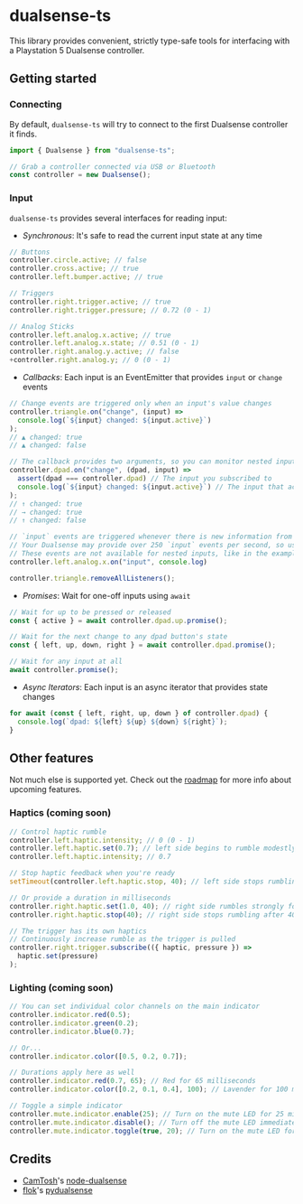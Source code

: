 # dualsense-ts

This library provides convenient, strictly type-safe tools for interfacing with a Playstation 5 Dualsense controller.

## Getting started

### Connecting

By default, `dualsense-ts` will try to connect to the first Dualsense controller it finds.

```typescript
import { Dualsense } from "dualsense-ts";

// Grab a controller connected via USB or Bluetooth
const controller = new Dualsense();
```

### Input

`dualsense-ts` provides several interfaces for reading input:

- _Synchronous_: It's safe to read the current input state at any time

```typescript
// Buttons
controller.circle.active; // false
controller.cross.active; // true
controller.left.bumper.active; // true

// Triggers
controller.right.trigger.active; // true
controller.right.trigger.pressure; // 0.72 (0 - 1)

// Analog Sticks
controller.left.analog.x.active; // true
controller.left.analog.x.state; // 0.51 (0 - 1)
controller.right.analog.y.active; // false
+controller.right.analog.y; // 0 (0 - 1)
```

- _Callbacks_: Each input is an EventEmitter that provides `input` or `change` events

```typescript
// Change events are triggered only when an input's value changes
controller.triangle.on("change", (input) =>
  console.log(`${input} changed: ${input.active}`)
);
// ▲ changed: true
// ▲ changed: false

// The callback provides two arguments, so you can monitor nested inputs
controller.dpad.on("change", (dpad, input) =>
  assert(dpad === controller.dpad) // The input you subscribed to
  console.log(`${input} changed: ${input.active}`) // The input that actually changed
);
// ↑ changed: true
// → changed: true
// ↑ changed: false

// `input` events are triggered whenever there is new information from the controller
// Your Dualsense may provide over 250 `input` events per second, so use this sparingly
// These events are not available for nested inputs, like in the example above
controller.left.analog.x.on("input", console.log)

controller.triangle.removeAllListeners();
```

- _Promises_: Wait for one-off inputs using `await`

```typescript
// Wait for up to be pressed or released
const { active } = await controller.dpad.up.promise();

// Wait for the next change to any dpad button's state
const { left, up, down, right } = await controller.dpad.promise();

// Wait for any input at all
await controller.promise();
```

- _Async Iterators_: Each input is an async iterator that provides state changes

```typescript
for await (const { left, right, up, down } of controller.dpad) {
  console.log(`dpad: ${left} ${up} ${down} ${right}`);
}
```

## Other features

Not much else is supported yet. Check out the [roadmap](./ROADMAP.md) for more info about upcoming features.

### Haptics (coming soon)

```typescript
// Control haptic rumble
controller.left.haptic.intensity; // 0 (0 - 1)
controller.left.haptic.set(0.7); // left side begins to rumble modestly
controller.left.haptic.intensity; // 0.7

// Stop haptic feedback when you're ready
setTimeout(controller.left.haptic.stop, 40); // left side stops rumbling after 40 milliseconds

// Or provide a duration in milliseconds
controller.right.haptic.set(1.0, 40); // right side rumbles strongly for 40 milliseconds
controller.right.haptic.stop(40); // right side stops rumbling after 40 milliseconds

// The trigger has its own haptics
// Continuously increase rumble as the trigger is pulled
controller.right.trigger.subscribe(({ haptic, pressure }) =>
  haptic.set(pressure)
);
```

### Lighting (coming soon)

```typescript
// You can set individual color channels on the main indicator
controller.indicator.red(0.5);
controller.indicator.green(0.2);
controller.indicator.blue(0.7);

// Or...
controller.indicator.color([0.5, 0.2, 0.7]);

// Durations apply here as well
controller.indicator.red(0.7, 65); // Red for 65 milliseconds
controller.indicator.color([0.2, 0.1, 0.4], 100); // Lavender for 100 milliseconds

// Toggle a simple indicator
controller.mute.indicator.enable(25); // Turn on the mute LED for 25 milliseconds
controller.mute.indicator.disable(); // Turn off the mute LED immediately
controller.mute.indicator.toggle(true, 20); // Turn on the mute LED for 20 milliseconds
```

## Credits

- [CamTosh](https://github.com/CamTosh)'s [node-dualsense](https://github.com/CamTosh/node-dualsense)
- [flok](https://github.com/flok)'s [pydualsense](https://github.com/flok/pydualsense)
